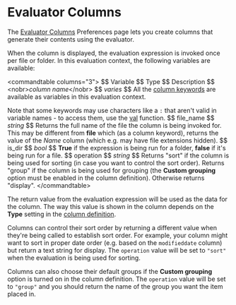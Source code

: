 # Evaluator Columns

The [Evaluator Columns](/Manual/preferences/preferences_categories/file_display_columns/evaluator_columns.md) Preferences page lets you create columns that generate their contents using the evaluator.

When the column is displayed, the evaluation expression is invoked once per file or folder. In this evaluation context, the following variables are available:

\<commandtable columns="3"\> \$\$ Variable \$\$ Type \$\$ Description \$\$ \<nobr\>*column name*\</nobr\> \$\$ *varies* \$\$ All the [column keywords](/Manual/reference/metadata_keywords/keywords_for_columns.md) are available as variables in this evaluation context.

Note that some keywords may use characters like a `:` that aren't valid in variable names - to access them, use the [val](/Manual/reference/evaluator/val.md) function. \$\$ file_name \$\$ *string* \$\$ Returns the full name of the file the column is being invoked for. This may be different from **file** which (as a column keyword), returns the value of the *Name* column (which e.g. may have file extensions hidden). \$\$ is_dir \$\$ *bool* \$\$ **True** if the expression is being run for a folder, **false** if it's being run for a file. \$\$ operation \$\$ *string* \$\$ Returns "sort" if the column is being used for sorting (in case you want to control the sort order). Returns "group" if the column is being used for grouping (the **Custom grouping** option must be enabled in the column definition). Otherwise returns "display". \</commandtable\>

The return value from the evaluation expression will be used as the data for the column. The way this value is shown in the column depends on the **Type** setting in the [column definition](/Manual/preferences/preferences_categories/file_display_columns/evaluator_columns.md).

Columns can control their sort order by returning a different value when they're being called to establish sort order. For example, your column might want to sort in proper date order (e.g. based on the `modifieddate` column) but return a text string for display. The `operation` value will be set to `"sort"` when the evaluation is being used for sorting.

Columns can also choose their default groups if the **Custom grouping** option is turned on in the column definition. The `operation` value will be set to `"group"` and you should return the name of the group you want the item placed in.
